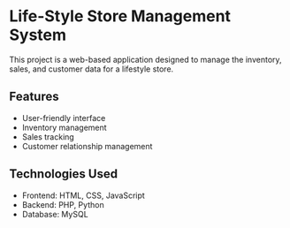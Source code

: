 # Life-Style Store Management System

This project is a web-based application designed to manage the inventory, sales, and customer data for a lifestyle store.
## Features

- User-friendly interface
- Inventory management
- Sales tracking
- Customer relationship management

## Technologies Used

- Frontend: HTML, CSS, JavaScript
- Backend: PHP, Python
- Database: MySQL
